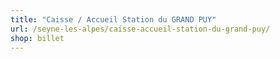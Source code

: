 ```yaml
---
title: "Caisse / Accueil Station du GRAND PUY"
url: /seyne-les-alpes/caisse-accueil-station-du-grand-puy/
shop: billet
---
```

